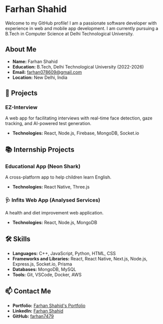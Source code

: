 # Farhan Shahid

Welcome to my GitHub profile! I am a passionate software developer with experience in web and mobile app development. I am currently pursuing a B.Tech in Computer Science at Delhi Technological University.

## About Me

- **Name:** Farhan Shahid
- **Education:** B.Tech, Delhi Technological University (2022-2026)
- **Email:** farhan078609@gmail.com
- **Location:** New Delhi, India

## 🌟 Projects

### EZ-Interview
A web app for facilitating interviews with real-time face detection, gaze tracking, and AI-powered test generation.

- **Technologies:** React, Node.js, Firebase, MongoDB, Socket.io


## 📚 Internship Projects

### Educational App (Neon Shark)
A cross-platform app to help children learn English.

- **Technologies:** React Native, Three.js

### 🩺 Infits Web App (Analysed Services)
A health and diet improvement web application.

- **Technologies:** React, Node.js, MongoDB

## 🛠️ Skills

- **Languages:** C++, JavaScript, Python, HTML, CSS
- **Frameworks and Libraries:** React, React Native, Next.js, Node.js, Express.js, Socket.io, Prisma
- **Databases:** MongoDB, MySQL
- **Tools:** Git, VSCode, Docker, AWS

## 📫 Contact Me

- **Portfolio:** [Farhan Shahid's Portfolio](https://farhan-shahid-portfolio.netlify.app/)
- **LinkedIn:** [Farhan Shahid](https://www.linkedin.com/in/farhan-shahid-709baa248/)
- **GitHub:** [farhan7479](https://github.com/farhan7479)
